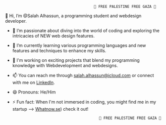                                             🍉 FREE PALESTINE FREE GAZA 🍉
                                            
👋 Hi, I’m @Salah Alhassun, a programming student and webdesign developer.

- 👀 I’m passionate about diving into the world of coding and exploring the intricacies of NEW web design features.
- 🌱 I’m currently learning various programming languages and new features and techniques to enhance my skills.
- 💼 I'm working on exciting projects that blend my programming knowledge with Webdevelopment and webdesigns.
- 📫 You can reach me through [salah.alhassun@icloud.com](mailto:salah.alhassun@icloud.com) or connect with me on [LinkedIn](https://www.linkedin.com/in/salah9320alhassun/).

- 😄 Pronouns: He/Him
- ⚡ Fun fact: When I'm not immersed in coding, you might find me in my startup --> [Whatnow.se](https://www.whatnow.se)) check it out!

                                             🍉 FREE PALESTINE FREE GAZA 🍉
<!---
Salah9320Alhassun/Salah9320Alhassun is a ✨ special ✨ repository because its `README.md` (this file) appears on your GitHub profile.
You can click the Preview link to take a look at your changes.
--->
